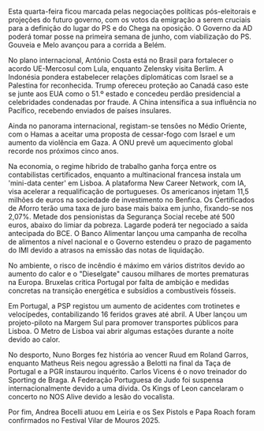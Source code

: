 Esta quarta-feira ficou marcada pelas negociações políticas pós-eleitorais e projeções do futuro governo, com os votos da emigração a serem cruciais para a definição do lugar do PS e do Chega na oposição. O Governo da AD poderá tomar posse na primeira semana de junho, com viabilização do PS. Gouveia e Melo avançou para a corrida a Belém.

No plano internacional, António Costa está no Brasil para fortalecer o acordo UE-Mercosul com Lula, enquanto Zelensky visita Berlim. A Indonésia pondera estabelecer relações diplomáticas com Israel se a Palestina for reconhecida. Trump ofereceu proteção ao Canadá caso este se junte aos EUA como o 51.º estado e concedeu perdão presidencial a celebridades condenadas por fraude. A China intensifica a sua influência no Pacífico, recebendo enviados de países insulares.

Ainda no panorama internacional, registam-se tensões no Médio Oriente, com o Hamas a aceitar uma proposta de cessar-fogo com Israel e um aumento da violência em Gaza. A ONU prevê um aquecimento global recorde nos próximos cinco anos.

Na economia, o regime híbrido de trabalho ganha força entre os contabilistas certificados, enquanto a multinacional francesa instala um 'mini-data center' em Lisboa. A plataforma New Career Network, com IA, visa acelerar a requalificação de portugueses. Os americanos injetam 11,5 milhões de euros na sociedade de investimento no Benfica. Os Certificados de Aforro terão uma taxa de juro base mais baixa em junho, fixando-se nos 2,07%. Metade dos pensionistas da Segurança Social recebe até 500 euros, abaixo do limiar da pobreza. Lagarde poderá ter negociado a saída antecipada do BCE. O Banco Alimentar lançou uma campanha de recolha de alimentos a nível nacional e o Governo estendeu o prazo de pagamento do IMI devido a atrasos na emissão das notas de liquidação.

No ambiente, o risco de incêndio é máximo em vários distritos devido ao aumento do calor e o "Dieselgate" causou milhares de mortes prematuras na Europa. Bruxelas critica Portugal por falta de ambição e medidas concretas na transição energética e subsídios a combustíveis fósseis.

Em Portugal, a PSP registou um aumento de acidentes com trotinetes e velocípedes, contabilizando 16 feridos graves até abril. A Uber lançou um projeto-piloto na Margem Sul para promover transportes públicos para Lisboa. O Metro de Lisboa vai abrir algumas estações durante a noite devido ao calor.

No desporto, Nuno Borges fez história ao vencer Ruud em Roland Garros, enquanto Matheus Reis negou agressão a Belotti na final da Taça de Portugal e a PGR instaurou inquérito. Carlos Vicens é o novo treinador do Sporting de Braga. A Federação Portuguesa de Judo foi suspensa internacionalmente devido a uma dívida. Os Kings of Leon cancelaram o concerto no NOS Alive devido a lesão do vocalista.

Por fim, Andrea Bocelli atuou em Leiria e os Sex Pistols e Papa Roach foram confirmados no Festival Vilar de Mouros 2025.